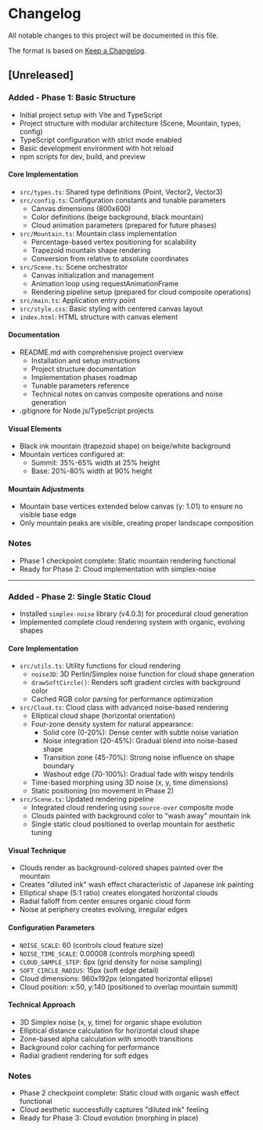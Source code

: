 # Changelog

All notable changes to this project will be documented in this file.

The format is based on [Keep a Changelog](https://keepachangelog.com/en/1.0.0/).

## [Unreleased]

### Added - Phase 1: Basic Structure
- Initial project setup with Vite and TypeScript
- Project structure with modular architecture (Scene, Mountain, types, config)
- TypeScript configuration with strict mode enabled
- Basic development environment with hot reload
- npm scripts for dev, build, and preview

#### Core Implementation
- `src/types.ts`: Shared type definitions (Point, Vector2, Vector3)
- `src/config.ts`: Configuration constants and tunable parameters
  - Canvas dimensions (800x600)
  - Color definitions (beige background, black mountain)
  - Cloud animation parameters (prepared for future phases)
- `src/Mountain.ts`: Mountain class implementation
  - Percentage-based vertex positioning for scalability
  - Trapezoid mountain shape rendering
  - Conversion from relative to absolute coordinates
- `src/Scene.ts`: Scene orchestrator
  - Canvas initialization and management
  - Animation loop using requestAnimationFrame
  - Rendering pipeline setup (prepared for cloud composite operations)
- `src/main.ts`: Application entry point
- `src/style.css`: Basic styling with centered canvas layout
- `index.html`: HTML structure with canvas element

#### Documentation
- README.md with comprehensive project overview
  - Installation and setup instructions
  - Project structure documentation
  - Implementation phases roadmap
  - Tunable parameters reference
  - Technical notes on canvas composite operations and noise generation
- .gitignore for Node.js/TypeScript projects

#### Visual Elements
- Black ink mountain (trapezoid shape) on beige/white background
- Mountain vertices configured at:
  - Summit: 35%-65% width at 25% height
  - Base: 20%-80% width at 90% height

#### Mountain Adjustments
- Mountain base vertices extended below canvas (y: 1.01) to ensure no visible base edge
- Only mountain peaks are visible, creating proper landscape composition

### Notes
- Phase 1 checkpoint complete: Static mountain rendering functional
- Ready for Phase 2: Cloud implementation with simplex-noise

---

### Added - Phase 2: Single Static Cloud
- Installed `simplex-noise` library (v4.0.3) for procedural cloud generation
- Implemented complete cloud rendering system with organic, evolving shapes

#### Core Implementation
- `src/utils.ts`: Utility functions for cloud rendering
  - `noise3D`: 3D Perlin/Simplex noise function for cloud shape generation
  - `drawSoftCircle()`: Renders soft gradient circles with background color
  - Cached RGB color parsing for performance optimization
- `src/Cloud.ts`: Cloud class with advanced noise-based rendering
  - Elliptical cloud shape (horizontal orientation)
  - Four-zone density system for natural appearance:
    - Solid core (0-20%): Dense center with subtle noise variation
    - Noise integration (20-45%): Gradual blend into noise-based shape
    - Transition zone (45-70%): Strong noise influence on shape boundary
    - Washout edge (70-100%): Gradual fade with wispy tendrils
  - Time-based morphing using 3D noise (x, y, time dimensions)
  - Static positioning (no movement in Phase 2)
- `src/Scene.ts`: Updated rendering pipeline
  - Integrated cloud rendering using `source-over` composite mode
  - Clouds painted with background color to "wash away" mountain ink
  - Single static cloud positioned to overlap mountain for aesthetic tuning

#### Visual Technique
- Clouds render as background-colored shapes painted over the mountain
- Creates "diluted ink" wash effect characteristic of Japanese ink painting
- Elliptical shape (5:1 ratio) creates elongated horizontal clouds
- Radial falloff from center ensures organic cloud form
- Noise at periphery creates evolving, irregular edges

#### Configuration Parameters
- `NOISE_SCALE`: 60 (controls cloud feature size)
- `NOISE_TIME_SCALE`: 0.00008 (controls morphing speed)
- `CLOUD_SAMPLE_STEP`: 6px (grid density for noise sampling)
- `SOFT_CIRCLE_RADIUS`: 15px (soft edge detail)
- Cloud dimensions: 960x192px (elongated horizontal ellipse)
- Cloud position: x:50, y:140 (positioned to overlap mountain summit)

#### Technical Approach
- 3D Simplex noise (x, y, time) for organic shape evolution
- Elliptical distance calculation for horizontal cloud shape
- Zone-based alpha calculation with smooth transitions
- Background color caching for performance
- Radial gradient rendering for soft edges

### Notes
- Phase 2 checkpoint complete: Static cloud with organic wash effect functional
- Cloud aesthetic successfully captures "diluted ink" feeling
- Ready for Phase 3: Cloud evolution (morphing in place)
